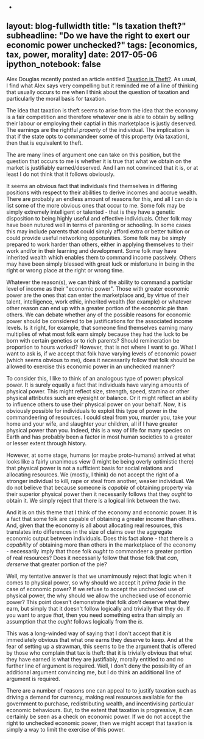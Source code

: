 -
layout: blog-fullwidth
title: "Is taxation theft?"
subheadline: "Do we have the right to exert our economic power unchecked?"
tags: [economics, tax, power, morality]
date: 2017-05-06
ipython_notebook: false
---

Alex Douglas recently posted an article entitled [Taxation is Theft?](https://medium.com/@alexanderdouglas/taxation-is-theft-bdd745f84822). As usual, I find what Alex says very compelling but it reminded me of a line of thinking that usually occurs to me when I think about the question of taxation and particularly the moral basis for taxation.

The idea that taxation is theft seems to arise from the idea that the economy is a fair competition and therefore whatever one is able to obtain by selling their labour or employing their captial in this marketplace is justly deserved. The earnings are the rightful *property* of the individual. The implication is that if the state opts to commandeer some of this property (via taxation), then that is equivalent to theft.

The are many lines of argument one can take on this position, but the question that occurs to me is whether it is true that what we obtain on the market is justifiably earned/deserved. And I am not convinced that it is, or at least I do not think that it follows obviously.

<!--more-->

It seems an obvious fact that individuals find themselves in differing positions with respect to their abilities to derive incomes and accrue wealth. There are probably an endless amount of reasons for this, and  all I can do is list some of the more obvious ones that occur to me. Some folk may be simply extremely intelligent or talented - that is they have a genetic disposition to being highly useful and effective individuals. Other folk may have been nutured well in terms of parenting or schooling. In some cases this may include parents that could simply afford extra or better tuition or could provide useful networking oppotunities. Some folk may be simply prepared to work harder than others, either in applying themselves to their work and/or in their learning and development. Some folk may have inherited wealth which enables them to command income passively. Others may have been simply blessed with great luck or misfortune in being in the right or wrong place at the right or wrong time.

Whatever the reason(s), we can think of the ability to command a particlar level of income as their "economic power". Those with greater economic power are the ones that can enter the marketplace and, by virtue of their talent, intelligence, work ethic, inherited wealth (for example) or whatever other reason can end up with a greater portion of the economic pie than others. We can debate whether any of the possible reasons for economic power should be considered to be justifications for the associated income levels. Is it right, for example, that someone find themselves earning many multiplies of what most folk earn simply because they had the luck to be born with certain genetics or to rich parents? Should remineration be proportion to hours worked? However, that is not where I want to go. What I want to ask is, if we accept that folk have varying levels of economic power (which seems obvious to me), does it necessarily follow that folk should be allowed to exercise this economic power in an unchecked manner?

To consider this, I like to think of an analogous type of power: physical power. It is surely equally a fact that individuals have varying amounts of physical power. This might reflect size, strength, speed, stamina or other physical attributes such are eyesight or balance. Or it might reflect an ability to influence others to use their physical power on your behalf. Now, it is obviously possible for individuals to exploit this type of power in the commandeering of resources. I could steal from you, murder you, take your home and your wife, and slaughter your children, all if I have greater physical power than you. Indeed, this is a way of life for many species on Earth and has probably been a factor in most human societies to a greater or lesser extent through history.

However, at some stage, humans (or maybe proto-humans) arrived at what looks like a fairly unanimous view (I might be being overly optimistic there) that physical power is not a sufficient basis for social relations and allocating resources. We (mostly, I think) do not accept the right of a stronger individual to kill, rape or steal from another, weaker individual. We do not believe that because someone is *capable* of obtaining property via their superior physical power then it necessarily follows that they *ought* to obtain it. We simply reject that there is a logical link between the two.

And it is on this theme that I think of the economy and economic power. It is a fact that some folk are capable of obtaining a greater income than others. And, given that the economy is all about allocating real resources, this translates into differences in the size of claims over the aggregate economic output between individuals. Does this fact alone - that there is a *capability* of obtaining more than others in the marketplace of the economy - necessarily imply that those folk *ought* to commandeer a greater portion of real resources? Does it necessarily follow that those folk that *can*, *derserve* that greater portion of the pie?

Well, my tentative answer is that we unamimously reject that logic when it comes to physical power, so why should we accept it *prima facie* in the case of economic power? If we refuse to accept the unchecked use of physical power, the why should we allow the unchecked use of economic power? This point doesn't demonstrate that folk *don't* deserve what they earn, but simply that it doesn't follow logically and trivially that they do. If you want to argue *that*, then you need something extra than simply an assumption that the *ought* follows logically from the *is*.

This was a long-winded way of saying that I don't accept that it is immediately obvious that what one earns they deserve to keep. And at the fear of setting up a strawman, this seems to be the argument that is offered by those who complain that tax is theft: that it is trivially obvious that what they have earned is what they are justifiably, morally entitled to and no further line of argument is required. Well, I don't deny the possibility of an additional argument convincing me, but I do think an additional line of argument is required.

There are a number of reasons one can appeal to to justify taxation such as driving a demand for currency, making real resources available for the government to purchase, redistributing wealth, and incentivising particular economic behaviours. But, to the extent that taxation is progressive, it can certainly be seen as a check on economic power. If we do not accept the right to unchecked economic power, then we might accept that taxation is simply a way to limit the exercise of this power.
